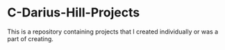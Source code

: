 # C-Darius-Hill-Projects
This is a repository containing projects that I created individually or was a part of creating.
